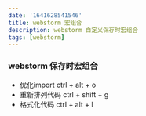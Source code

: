 ```yaml
---
date: '1641628541546' 
title: webstorm 宏组合 
description: webstorm 自定义保存时宏组合
tags: [webstorm]
---
```


### webstorm 保存时宏组合
 - 优化import ctrl + alt + o
 - 重新排列代码 ctrl + shift + g
 - 格式化代码 ctrl + alt + l



